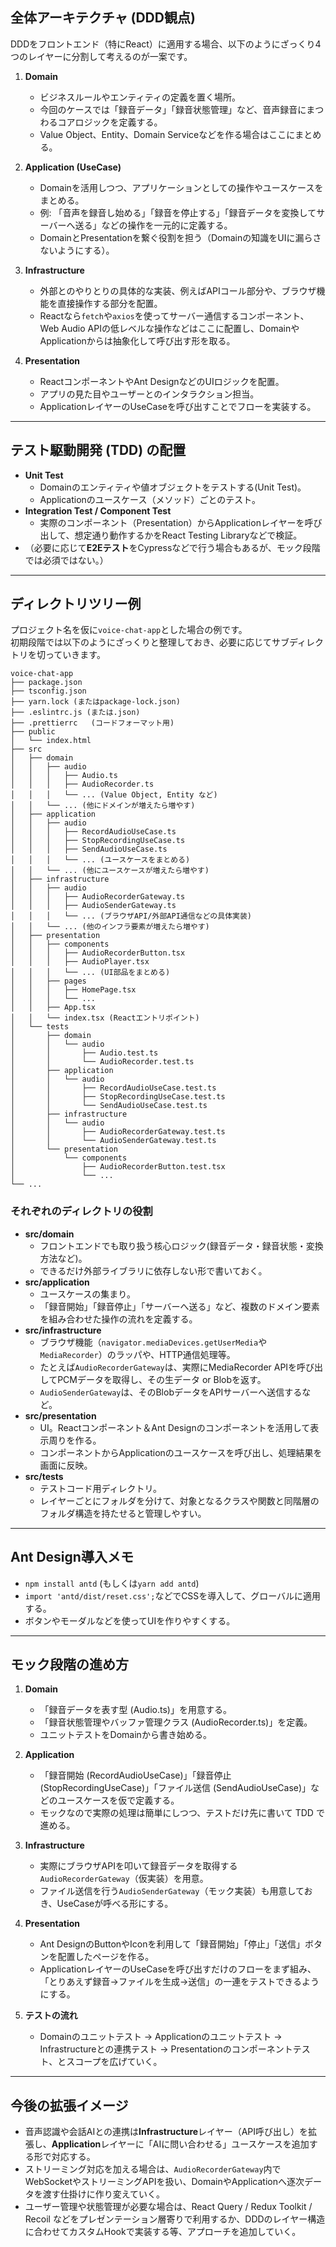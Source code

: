## 全体アーキテクチャ (DDD観点)

DDDをフロントエンド（特にReact）に適用する場合、以下のようにざっくり4つのレイヤーに分割して考えるのが一案です。

1. **Domain**  
   - ビジネスルールやエンティティの定義を置く場所。  
   - 今回のケースでは「録音データ」「録音状態管理」など、音声録音にまつわるコアロジックを定義する。
   - Value Object、Entity、Domain Serviceなどを作る場合はここにまとめる。

2. **Application (UseCase)**  
   - Domainを活用しつつ、アプリケーションとしての操作やユースケースをまとめる。  
   - 例: 「音声を録音し始める」「録音を停止する」「録音データを変換してサーバーへ送る」などの操作を一元的に定義する。
   - DomainとPresentationを繋ぐ役割を担う（Domainの知識をUIに漏らさないようにする）。

3. **Infrastructure**  
   - 外部とのやりとりの具体的な実装、例えばAPIコール部分や、ブラウザ機能を直接操作する部分を配置。  
   - Reactなら`fetch`や`axios`を使ってサーバー通信するコンポーネント、Web Audio APIの低レベルな操作などはここに配置し、DomainやApplicationからは抽象化して呼び出す形を取る。

4. **Presentation**  
   - ReactコンポーネントやAnt DesignなどのUIロジックを配置。
   - アプリの見た目やユーザーとのインタラクション担当。  
   - ApplicationレイヤーのUseCaseを呼び出すことでフローを実装する。

---

## テスト駆動開発 (TDD) の配置

- **Unit Test**  
  - Domainのエンティティや値オブジェクトをテストする(Unit Test)。  
  - Applicationのユースケース（メソッド）ごとのテスト。  
- **Integration Test / Component Test**  
  - 実際のコンポーネント（Presentation）からApplicationレイヤーを呼び出して、想定通り動作するかをReact Testing Libraryなどで検証。
- （必要に応じて**E2Eテスト**をCypressなどで行う場合もあるが、モック段階では必須ではない。）

---

## ディレクトリツリー例

プロジェクト名を仮に`voice-chat-app`とした場合の例です。  
初期段階では以下のようにざっくりと整理しておき、必要に応じてサブディレクトリを切っていきます。

```
voice-chat-app
├── package.json
├── tsconfig.json
├── yarn.lock (またはpackage-lock.json)
├── .eslintrc.js (または.json)
├── .prettierrc   (コードフォーマット用)
├── public
│   └── index.html
├── src
│   ├── domain
│   │   ├── audio
│   │   │   ├── Audio.ts
│   │   │   ├── AudioRecorder.ts
│   │   │   └── ... (Value Object, Entity など)
│   │   └── ... (他にドメインが増えたら増やす)
│   ├── application
│   │   ├── audio
│   │   │   ├── RecordAudioUseCase.ts
│   │   │   ├── StopRecordingUseCase.ts
│   │   │   ├── SendAudioUseCase.ts
│   │   │   └── ... (ユースケースをまとめる)
│   │   └── ... (他にユースケースが増えたら増やす)
│   ├── infrastructure
│   │   ├── audio
│   │   │   ├── AudioRecorderGateway.ts
│   │   │   ├── AudioSenderGateway.ts
│   │   │   └── ... (ブラウザAPI/外部API通信などの具体実装)
│   │   └── ... (他のインフラ要素が増えたら増やす)
│   ├── presentation
│   │   ├── components
│   │   │   ├── AudioRecorderButton.tsx
│   │   │   ├── AudioPlayer.tsx
│   │   │   └── ... (UI部品をまとめる)
│   │   ├── pages
│   │   │   ├── HomePage.tsx
│   │   │   └── ...
│   │   ├── App.tsx
│   │   └── index.tsx (Reactエントリポイント)
│   └── tests
│       ├── domain
│       │   └── audio
│       │       ├── Audio.test.ts
│       │       └── AudioRecorder.test.ts
│       ├── application
│       │   └── audio
│       │       ├── RecordAudioUseCase.test.ts
│       │       ├── StopRecordingUseCase.test.ts
│       │       └── SendAudioUseCase.test.ts
│       ├── infrastructure
│       │   └── audio
│       │       ├── AudioRecorderGateway.test.ts
│       │       └── AudioSenderGateway.test.ts
│       └── presentation
│           └── components
│               ├── AudioRecorderButton.test.tsx
│               └── ...
└── ...
```

### それぞれのディレクトリの役割

- **src/domain**  
  - フロントエンドでも取り扱う核心ロジック(録音データ・録音状態・変換方法など)。  
  - できるだけ外部ライブラリに依存しない形で書いておく。  
- **src/application**  
  - ユースケースの集まり。  
  - 「録音開始」「録音停止」「サーバーへ送る」など、複数のドメイン要素を組み合わせた操作の流れを定義する。  
- **src/infrastructure**  
  - ブラウザ機能（`navigator.mediaDevices.getUserMedia`や`MediaRecorder`）のラッパや、HTTP通信処理等。  
  - たとえば`AudioRecorderGateway`は、実際にMediaRecorder APIを呼び出してPCMデータを取得し、その生データ or Blobを返す。  
  - `AudioSenderGateway`は、そのBlobデータをAPIサーバーへ送信するなど。  
- **src/presentation**  
  - UI。Reactコンポーネント＆Ant Designのコンポーネントを活用して表示周りを作る。  
  - コンポーネントからApplicationのユースケースを呼び出し、処理結果を画面に反映。  
- **src/tests**  
  - テストコード用ディレクトリ。  
  - レイヤーごとにフォルダを分けて、対象となるクラスや関数と同階層のフォルダ構造を持たせると管理しやすい。

---

## Ant Design導入メモ

- `npm install antd` (もしくは`yarn add antd`)  
- `import 'antd/dist/reset.css';`などでCSSを導入して、グローバルに適用する。  
- ボタンやモーダルなどを使ってUIを作りやすくする。

---

## モック段階の進め方

1. **Domain**  
   - 「録音データを表す型 (Audio.ts)」を用意する。  
   - 「録音状態管理やバッファ管理クラス (AudioRecorder.ts)」を定義。  
   - ユニットテストをDomainから書き始める。

2. **Application**  
   - 「録音開始 (RecordAudioUseCase)」「録音停止 (StopRecordingUseCase)」「ファイル送信 (SendAudioUseCase)」などのユースケースを仮で定義する。  
   - モックなので実際の処理は簡単にしつつ、テストだけ先に書いて TDD で進める。

3. **Infrastructure**  
   - 実際にブラウザAPIを叩いて録音データを取得する`AudioRecorderGateway`（仮実装）を用意。  
   - ファイル送信を行う`AudioSenderGateway`（モック実装）も用意しておき、UseCaseが呼べる形にする。

4. **Presentation**  
   - Ant DesignのButtonやIconを利用して「録音開始」「停止」「送信」ボタンを配置したページを作る。  
   - ApplicationレイヤーのUseCaseを呼び出すだけのフローをまず組み、「とりあえず録音→ファイルを生成→送信」の一連をテストできるようにする。

5. **テストの流れ**  
   - Domainのユニットテスト → Applicationのユニットテスト → Infrastructureとの連携テスト → Presentationのコンポーネントテスト、とスコープを広げていく。

---

## 今後の拡張イメージ

- 音声認識や会話AIとの連携は**Infrastructure**レイヤー（API呼び出し）を拡張し、**Application**レイヤーに「AIに問い合わせる」ユースケースを追加する形で対応する。  
- ストリーミング対応を加える場合は、`AudioRecorderGateway`内でWebSocketやストリーミングAPIを扱い、DomainやApplicationへ逐次データを渡す仕掛けに作り変えていく。  
- ユーザー管理や状態管理が必要な場合は、React Query / Redux Toolkit / Recoil などをプレゼンテーション層寄りで利用するか、DDDのレイヤー構造に合わせてカスタムHookで実装する等、アプローチを追加していく。
